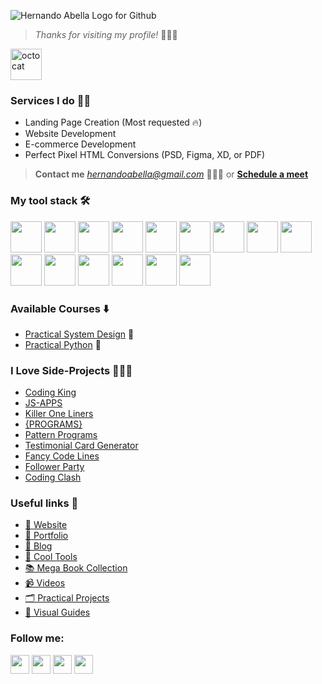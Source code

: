 ![Hernando Abella Logo for Github](https://github.com/user-attachments/assets/6f697911-b971-46bb-8ec4-1b55575ce48f)


> *Thanks for visiting my profile!* 👋😊✨

<img src="https://github.com/user-attachments/assets/6ca30c52-341f-4201-a549-5721bf38cce7" alt="octocat" width="50px"/>  

###  Services I do 👨‍🔧
- Landing Page Creation (Most requested 🔥)
- Website Development
- E-commerce Development
- Perfect Pixel HTML Conversions (PSD, Figma, XD, or PDF)
> **Contact me** *hernandoabella@gmail.com* 👋😊✨ or **[Schedule a meet](https://calendly.com/hernandoabella)**
###  My tool stack 🛠️
<div>
  <img src="https://cdn.jsdelivr.net/gh/devicons/devicon@latest/icons/html5/html5-original.svg" width="50px"/> 
  <img src="https://cdn.jsdelivr.net/gh/devicons/devicon@latest/icons/css3/css3-original.svg" width="50px"/>
  <img src="https://cdn.jsdelivr.net/gh/devicons/devicon@latest/icons/javascript/javascript-original.svg" width="50px"/> 
  <img src="https://cdn.jsdelivr.net/gh/devicons/devicon@latest/icons/tailwindcss/tailwindcss-original.svg" width="50px"/> 
  <img src="https://cdn.jsdelivr.net/gh/devicons/devicon@latest/icons/bootstrap/bootstrap-original.svg" width="50px"/>
  <img src="https://cdn.jsdelivr.net/gh/devicons/devicon@latest/icons/typescript/typescript-original.svg" width="50px"/> 
  <img src="https://cdn.jsdelivr.net/gh/devicons/devicon@latest/icons/react/react-original.svg" width="50px"/> 
  <img src="https://cdn.jsdelivr.net/gh/devicons/devicon@latest/icons/nextjs/nextjs-original.svg" width="50px"/>
  <img src="https://cdn.jsdelivr.net/gh/devicons/devicon@latest/icons/php/php-original.svg" width="50px"/>
  <img src="https://cdn.jsdelivr.net/gh/devicons/devicon@latest/icons/laravel/laravel-original.svg" width="50px"/> 
  <img src="https://cdn.jsdelivr.net/gh/devicons/devicon@latest/icons/nodejs/nodejs-original.svg" width="50px"/>
  <img src="https://cdn.jsdelivr.net/gh/devicons/devicon@latest/icons/mongodb/mongodb-original.svg" width="50px"/>
  <img src="https://cdn.jsdelivr.net/gh/devicons/devicon@latest/icons/python/python-original.svg" width="50px"/> 
  <img src="https://cdn.jsdelivr.net/gh/devicons/devicon@latest/icons/postgresql/postgresql-original.svg" width="50px"/>
  <img src="https://cdn.jsdelivr.net/gh/devicons/devicon@latest/icons/amazonwebservices/amazonwebservices-original-wordmark.svg" width="50px"/>
</div>

### Available Courses ⬇️
- [Practical System Design](https://www.github.com/hernandoabella/practical-system-design) 👷
- [Practical Python](https://www.github.com/hernandoabella/practical-python) 👷

### I Love Side-Projects 👩🏻‍💻
- [Coding King](https://www.codingking.net)
- [JS-APPS](https://github.com/hernandoabella/js-apps)
- [Killer One Liners](https://github.com/hernandoabella/killer-one-liners)
- [{PROGRAMS}](https://github.com/hernandoabella/programs)
- [Pattern Programs](https://github.com/hernandoabella/pattern-programs)
- [Testimonial Card Generator](https://github.com/hernandoabella/testimonial-card-generator)
- [Fancy Code Lines](https://fancy-code-lines.vercel.app/)
- [Follower Party](https://github.com/hernandoabella/follower-party)
- [Coding Clash](https://github.com/hernandoabella/coding-clash)

### Useful links 🔗
- [🫅 Website](https://www.hernandoabella.com)
- [🧗 Portfolio](https://portfolio-hernandoabella.vercel.app/)
- [📝 Blog](https://medium.com/@hernandoabella)
- [🚀 Cool Tools](https://github.com/hernandoabella/cool-tools)
- [📚 Mega Book Collection](https://github.com/hernandoabella/books)
- [📹 Videos](https://youtube.com/c/hernandoabella)
- [🗂️ Practical Projects](https://github.com/hernandoabella/practical-projects)
- [📙 Visual Guides](https://github.com/hernandoabella/visual-guides)

### Follow me:
  <a href="https://www.x.com/hernandoabella"><img src="https://cdn2.iconfinder.com/data/icons/threads-by-instagram/24/x-logo-twitter-new-brand-contained-64.png" width="30px"/></a>
  <a href="https://www.instagram.com/hernandoabella"><img src="https://cdn2.iconfinder.com/data/icons/social-media-2285/512/1_Instagram_colored_svg_1-64.png" width="30px"/></a>
  <a href="https://www.tiktok.com/@hernandoabella"><img src="https://cdn0.iconfinder.com/data/icons/logos-brands-7/512/TikTok_logo_original0-64.png" width="30px"/></a>
  <a href="https://www.youtube.com/c/hernandoabella"><img src="https://cdn4.iconfinder.com/data/icons/logos-and-brands/512/395_Youtube_logo-64.png" width="30px"/></a>
